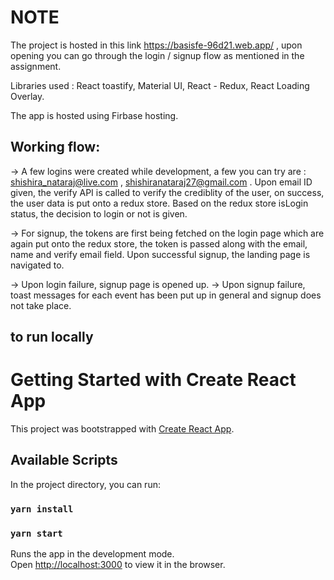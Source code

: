 # NOTE

The project is hosted in this link https://basisfe-96d21.web.app/ , upon opening you can go through the login / signup flow as mentioned in the assignment. 

Libraries used : React toastify, Material UI, React - Redux, React Loading Overlay. 

The app is hosted using Firbase hosting. 

## Working flow: 

-> A few logins were created while development, a few you can try are : shishira_nataraj@live.com , shishiranataraj27@gmail.com .
Upon email ID given, the verify API is called to verify the crediblity of the user, on success, the user data is put onto a redux store. 
Based on the redux store isLogin status, the decision to login or not is given. 

-> For signup, the tokens are first being fetched on the login page which are again put onto the redux store, the token is passed along with the email, name and verify email field. Upon successful signup, the landing page is navigated to. 

-> Upon login failure, signup page is opened up. 
-> Upon signup failure, toast messages for each event has been put up in general and signup does not take place. 


## to run locally
# Getting Started with Create React App

This project was bootstrapped with [Create React App](https://github.com/facebook/create-react-app).

## Available Scripts

In the project directory, you can run:
### `yarn install`
### `yarn start`

Runs the app in the development mode.\
Open [http://localhost:3000](http://localhost:3000) to view it in the browser.

